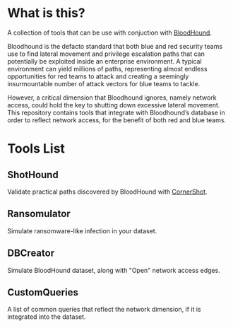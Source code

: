 # What is this?
A collection of tools that can be use with conjuction with [BloodHound](https://github.com/BloodHoundAD/BloodHound).

Bloodhound is the defacto standard that both blue and red security teams use to find lateral movement and privilege escalation paths that can potentially be exploited inside an enterprise environment. 
A typical environment can yield millions of paths, representing almost endless opportunities for red teams to attack and creating a seemingly insurmountable number of attack vectors for blue teams to tackle. 

However, a critical dimension that Bloodhound ignores, namely network access, could hold the key to shutting down excessive lateral movement.
This repository contains tools that integrate with Bloodhound’s database in order to reflect network access, for the benefit of both red and blue teams. 
 
# Tools List
## ShotHound
Validate practical paths discovered by BloodHound with [CornerShot](https://github.com/zeronetworks/cornershot).  

## Ransomulator
Simulate ransomware-like infection in your dataset.

## DBCreator
Simulate BloodHound dataset, along with "Open" network access edges.

## CustomQueries
A list of common queries that reflect the network dimension, if it is integrated into the dataset.

